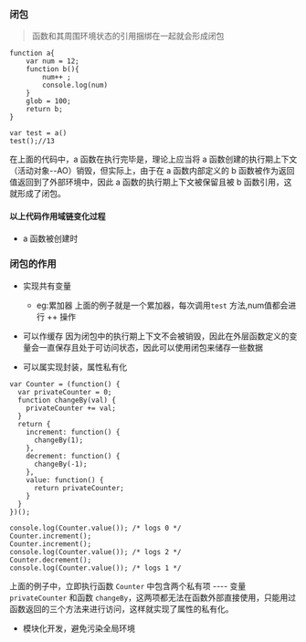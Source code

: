 ### 闭包
> 函数和其周围环境状态的引用捆绑在一起就会形成闭包

```
function a{
    var num = 12;
    function b(){
        num++ ;
        console.log(num)
    }
    glob = 100;
    return b;
}

var test = a()
test();//13
```
在上面的代码中，a 函数在执行完毕是，理论上应当将 a 函数创建的执行期上下文（活动对象--AO）销毁，但实际上，由于在 a 函数内部定义的 b 函数被作为返回值返回到了外部环境中，因此 a 函数的执行期上下文被保留且被 b 函数引用，这就形成了闭包。
#### 以上代码作用域链变化过程
+ a 函数被创建时



### 闭包的作用
+ 实现共有变量
    + eg:累加器
    上面的例子就是一个累加器，每次调用`test` 方法,num值都会进行 ++ 操作

+ 可以作缓存
因为闭包中的执行期上下文不会被销毁，因此在外层函数定义的变量会一直保存且处于可访问状态，因此可以使用闭包来储存一些数据

+ 可以属实现封装，属性私有化

```
var Counter = (function() {
  var privateCounter = 0;
  function changeBy(val) {
    privateCounter += val;
  }
  return {
    increment: function() {
      changeBy(1);
    },
    decrement: function() {
      changeBy(-1);
    },
    value: function() {
      return privateCounter;
    }
  }   
})();

console.log(Counter.value()); /* logs 0 */
Counter.increment();
Counter.increment();
console.log(Counter.value()); /* logs 2 */
Counter.decrement();
console.log(Counter.value()); /* logs 1 */
```

上面的例子中，立即执行函数 `Counter` 中包含两个私有项 ---- 变量 `privateCounter` 和函数 `changeBy`，这两项都无法在函数外部直接使用，只能用过函数返回的三个方法来进行访问，这样就实现了属性的私有化。

+ 模块化开发，避免污染全局环境






